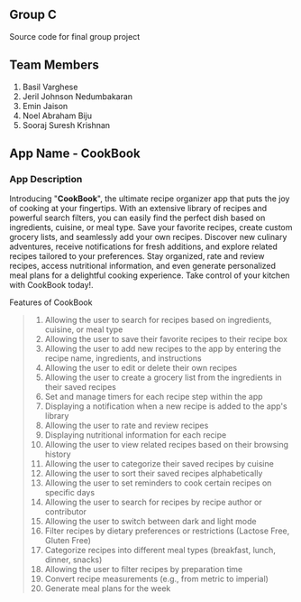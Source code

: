 ## Group C
Source code for final group project

## Team Members
1. Basil Varghese
2. Jeril Johnson Nedumbakaran
3. Emin Jaison
4. Noel Abraham Biju
5. Sooraj Suresh Krishnan


## App Name - CookBook
### App Description
Introducing "**CookBook**", the ultimate recipe organizer app that puts the joy of cooking at your fingertips. With an extensive library of recipes and powerful search filters, you can easily find the perfect dish based on ingredients, cuisine, or meal type. Save your favorite recipes, create custom grocery lists, and seamlessly add your own recipes. Discover new culinary adventures, receive notifications for fresh additions, and explore related recipes tailored to your preferences. Stay organized, rate and review recipes, access nutritional information, and even generate personalized meal plans for a delightful cooking experience. Take control of your kitchen with CookBook today!.

Features of CookBook
> 1. Allowing the user to search for recipes based on ingredients, cuisine, or meal type
> 2. Allowing the user to save their favorite recipes to their recipe box
> 3. Allowing the user to add new recipes to the app by entering the recipe name, ingredients, and instructions
> 4. Allowing the user to edit or delete their own recipes
> 5. Allowing the user to create a grocery list from the ingredients in their saved recipes
> 6. Set and manage timers for each recipe step within the app
> 7. Displaying a notification when a new recipe is added to the app's library
> 8. Allowing the user to rate and review recipes
> 9. Displaying nutritional information for each recipe
> 10. Allowing the user to view related recipes based on their browsing history
> 11. Allowing the user to categorize their saved recipes by cuisine
> 12. Allowing the user to sort their saved recipes alphabetically
> 13. Allowing the user to set reminders to cook certain recipes on specific days
> 14. Allowing the user to search for recipes by recipe author or contributor
> 15. Allowing the user to switch between dark and light mode
> 16. Filter recipes by dietary preferences or restrictions (Lactose Free, Gluten Free)
> 17. Categorize recipes into different meal types (breakfast, lunch, dinner, snacks)
> 18. Allowing the user to filter recipes by preparation time
> 19. Convert recipe measurements (e.g., from metric to imperial)
> 20. Generate meal plans for the week

